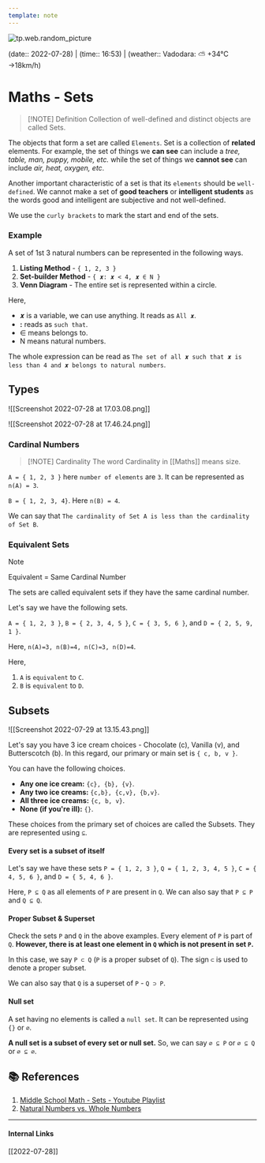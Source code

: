 ```yaml
---
template: note
---
```

![tp.web.random_picture](https://images.unsplash.com/photo-1502943693086-33b5b1cfdf2f?crop=entropy&cs=tinysrgb&fit=crop&fm=jpg&h=300&ixid=MnwxfDB8MXxyYW5kb218MHx8dHJlZSxsYW5kc2NhcGUsd2F0ZXIsbW91bnRhaW58fHx8fHwxNjU5MDA3NDA3&ixlib=rb-1.2.1&q=80&utm_campaign=api-credit&utm_medium=referral&utm_source=unsplash_source&w=900)

(date:: 2022-07-28) | (time:: 16:53) | (weather:: Vadodara: ⛅️  +34°C →18km/h)

# Maths - Sets
> [!NOTE] Definition
> Collection of well-defined and distinct objects are called Sets.

The objects that form a set are called `Elements`. Set is a collection of **related** elements. For example, the set of things we **can see** can include a *tree, table, man, puppy, mobile, etc.* while the set of things we **cannot see** can include *air, heat, oxygen, etc*.

Another important characteristic of a set is that its `elements` should be `well-defined`. We cannot make a set of **good teachers** or **intelligent students** as the words good and intelligent are subjective and not well-defined.

We use the `curly brackets` to mark the start and end of the sets.

### Example
A set of 1st 3 natural numbers can be represented in the following ways.

1. **Listing Method** - `{ 1, 2, 3 }`
2. **Set-builder Method** - `{ 𝒙: 𝒙 < 4, 𝒙 ∈ N }`
3. **Venn Diagram** - The entire set is represented within a circle.

Here,
- 𝒙 is a variable, we can use anything. It reads as `All 𝒙`.
- **:** reads as `such that`.
- ∈ means belongs to.
- N means natural numbers.

The whole expression can be read as `The set of all 𝒙 such that 𝒙 is less than 4 and 𝒙 belongs to natural numbers`.

## Types
![[Screenshot 2022-07-28 at 17.03.08.png]]

![[Screenshot 2022-07-28 at 17.46.24.png]]

### Cardinal Numbers
> [!NOTE] Cardinality
> The word Cardinality in [[Maths]] means size. 

`A = { 1, 2, 3 }` here `number of elements` are `3`. It can be represented as `n(A) = 3`.

`B = { 1, 2, 3, 4}`. Here `n(B) = 4`.

We can say that `The cardinality of Set A is less than the cardinality of Set B`.

### Equivalent Sets
> [!NOTE]
> Equivalent = Same Cardinal Number

The sets are called equivalent sets if they have the same cardinal number.

Let's say we have the following sets.

`A = { 1, 2, 3 }`, `B = { 2, 3, 4, 5 }`, `C = { 3, 5, 6 }`, and `D = { 2, 5, 9, 1 }`.

Here, `n(A)=3, n(B)=4, n(C)=3, n(D)=4`.

Here,
1. `A` is `equivalent` to `C`.
2. `B` is `equivalent` to `D`.

## Subsets
![[Screenshot 2022-07-29 at 13.15.43.png]]

Let's say you have 3 ice cream choices - Chocolate (c), Vanilla (v), and Butterscotch (b). In this regard, our primary or main set is `{ c, b, v }`.

You can have the following choices. 
- **Any one ice cream:** `{c}, {b}, {v}`.
- **Any two ice creams:** `{c,b}, {c,v}, {b,v}`.
- **All three ice creams:** `{c, b, v}`.
- **None (if you're ill):** `{}`.

These choices from the primary set of choices are called the Subsets. They are represented using `⊆`. 

#### Every set is a subset of itself

Let's say we have these sets `P = { 1, 2, 3 }`, `Q = { 1, 2, 3, 4, 5 }`, `C = { 4, 5, 6 }`, and `D = { 5, 4, 6 }`.

Here, `P ⊆ Q` as all elements of `P` are present in `Q`. We can also say that `P ⊆ P` and `Q ⊆ Q`.

#### Proper Subset & Superset
Check the sets `P` and `Q` in the above examples. Every element of `P` is part of `Q`. **However, there is at least one element in `Q` which is not present in set `P`.**

In this case, we say `P ⊂ Q` (`P` is a proper subset of `Q`). The sign `⊂` is used to denote a proper subset.

We can also say that `Q` is a superset of `P` - `Q ⊃ P`.

#### Null set
A set having no elements is called a `null set`. It can be represented using `{}` or `∅`.

**A null set is a subset of every set or null set.** So, we can say `∅ ⊆ P` or `∅ ⊆ Q` or `∅ ⊆ ∅`.


## 📚 References
1. [Middle School Math - Sets - Youtube Playlist](https://www.youtube.com/playlist?list=PLmdFyQYShrjfi7EeDyHxr0jhoPXEOlFX0)
2. [Natural Numbers vs. Whole Numbers](https://www.cuemath.com/numbers/natural-numbers/) 
---
#### Internal Links
[[2022-07-28]]